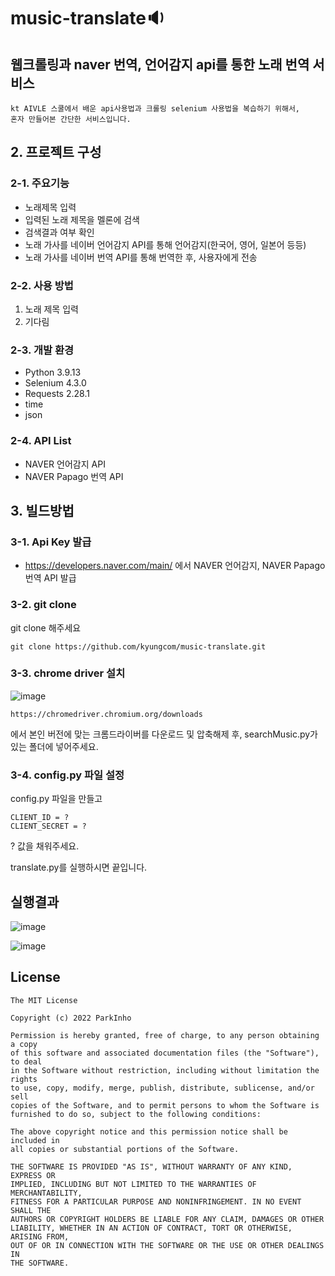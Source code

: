 # music-translate🔉
## 웹크롤링과 naver 번역, 언어감지 api를 통한 노래 번역 서비스
```
kt AIVLE 스쿨에서 배운 api사용법과 크롤링 selenium 사용법을 복습하기 위해서,
혼자 만들어본 간단한 서비스입니다.
```

## 2. 프로젝트 구성
### 2-1. 주요기능
* 노래제목 입력
* 입력된 노래 제목을 멜론에 검색
* 검색결과 여부 확인
* 노래 가사를 네이버 언어감지 API를 통해 언어감지(한국어, 영어, 일본어 등등)
* 노래 가사를 네이버 번역 API를 통해 번역한 후, 사용자에게 전송

### 2-2. 사용 방법
1. 노래 제목 입력
2. 기다림

### 2-3. 개발 환경
+ Python 3.9.13
+ Selenium 4.3.0
+ Requests 2.28.1
+ time
+ json

### 2-4. API List
+ NAVER 언어감지 API
+ NAVER Papago 번역 API

## 3. 빌드방법
### 3-1. Api Key 발급
+ https://developers.naver.com/main/ 에서 NAVER 언어감지, NAVER Papago 번역 API 발급

### 3-2. git clone
git clone 해주세요

```
git clone https://github.com/kyungcom/music-translate.git
```
### 3-3. chrome driver 설치
![image](https://user-images.githubusercontent.com/72953874/183106356-eb42ebfc-e36a-40cd-adef-b9ca4b1a94df.png)

```
https://chromedriver.chromium.org/downloads
```
에서 본인 버전에 맞는 크롬드라이버를 다운로드 및 압축해제 후, searchMusic.py가 있는 폴더에 넣어주세요.


### 3-4. config.py 파일 설정
config.py 파일을 만들고
```
CLIENT_ID = ?
CLIENT_SECRET = ?
```
? 값을 채워주세요.

translate.py를 실행하시면 끝입니다.

## 실행결과
![image](https://user-images.githubusercontent.com/72953874/183108081-68d740c4-579a-4ac8-a358-0961ac99d700.png)

![image](https://user-images.githubusercontent.com/72953874/183108481-ba8cf704-78bb-4629-8684-37a9f51a7f15.png)



## License
````````
The MIT License

Copyright (c) 2022 ParkInho

Permission is hereby granted, free of charge, to any person obtaining a copy
of this software and associated documentation files (the "Software"), to deal
in the Software without restriction, including without limitation the rights
to use, copy, modify, merge, publish, distribute, sublicense, and/or sell
copies of the Software, and to permit persons to whom the Software is
furnished to do so, subject to the following conditions:

The above copyright notice and this permission notice shall be included in
all copies or substantial portions of the Software.

THE SOFTWARE IS PROVIDED "AS IS", WITHOUT WARRANTY OF ANY KIND, EXPRESS OR
IMPLIED, INCLUDING BUT NOT LIMITED TO THE WARRANTIES OF MERCHANTABILITY,
FITNESS FOR A PARTICULAR PURPOSE AND NONINFRINGEMENT. IN NO EVENT SHALL THE
AUTHORS OR COPYRIGHT HOLDERS BE LIABLE FOR ANY CLAIM, DAMAGES OR OTHER
LIABILITY, WHETHER IN AN ACTION OF CONTRACT, TORT OR OTHERWISE, ARISING FROM,
OUT OF OR IN CONNECTION WITH THE SOFTWARE OR THE USE OR OTHER DEALINGS IN
THE SOFTWARE.
``````````